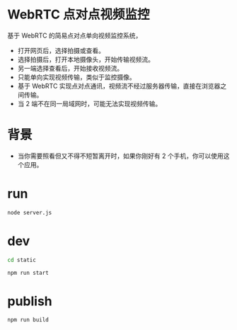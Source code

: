 # WebRTC 点对点视频监控

基于 WebRTC 的简易点对点单向视频监控系统，

- 打开网页后，选择拍摄或查看。
- 选择拍摄后，打开本地摄像头，开始传输视频流。
- 另一端选择查看后，开始接收视频流。
- 只能单向实现视频传输，类似于监控摄像。
- 基于 WebRTC 实现点对点通讯，视频流不经过服务器传输，直接在浏览器之间传输。
- 当 2 端不在同一局域网时，可能无法实现视频传输。

# 背景

- 当你需要照看但又不得不短暂离开时，如果你刚好有 2 个手机，你可以使用这个应用。

# run

```sh
node server.js
```

# dev

```sh
cd static
```

```sh
npm run start
```

# publish

```sh
npm run build
```
